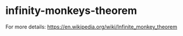 # infinity-monkeys-theorem

For more details:
https://en.wikipedia.org/wiki/Infinite_monkey_theorem
